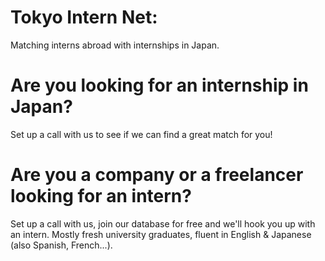 # Tokyo Intern Net: 
Matching interns abroad with internships in Japan.

# Are you looking for an internship in Japan?
Set up a call with us to see if we can find a great match for you!

# Are you a company or a freelancer looking for an intern?
Set up a call with us, join our database for free and we'll hook you up with an intern.
Mostly fresh university graduates, fluent in English & Japanese (also Spanish, French...).
